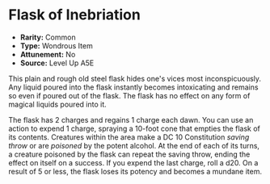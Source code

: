 
# Flask of Inebriation

* **Rarity:** Common
* **Type:** Wondrous Item
* **Attunement:** No
* **Source:** Level Up A5E


This plain and rough old steel flask hides one's vices most inconspicuously. Any liquid poured into the flask instantly becomes intoxicating and remains so even if poured out of the flask. The flask has no effect on any form of magical liquids poured into it.

  
The flask has 2 charges and regains 1 charge each dawn. You can use an action to expend 1 charge, spraying a 10-foot cone that empties the flask of its contents. Creatures within the area make a DC 10 Constitution _saving throw_  or are _poisoned_  by the potent alcohol. At the end of each of its turns, a creature poisoned by the flask can repeat the saving throw, ending the effect on itself on a success. If you expend the last charge, roll a d20\. On a result of 5 or less, the flask loses its potency and becomes a mundane item.
